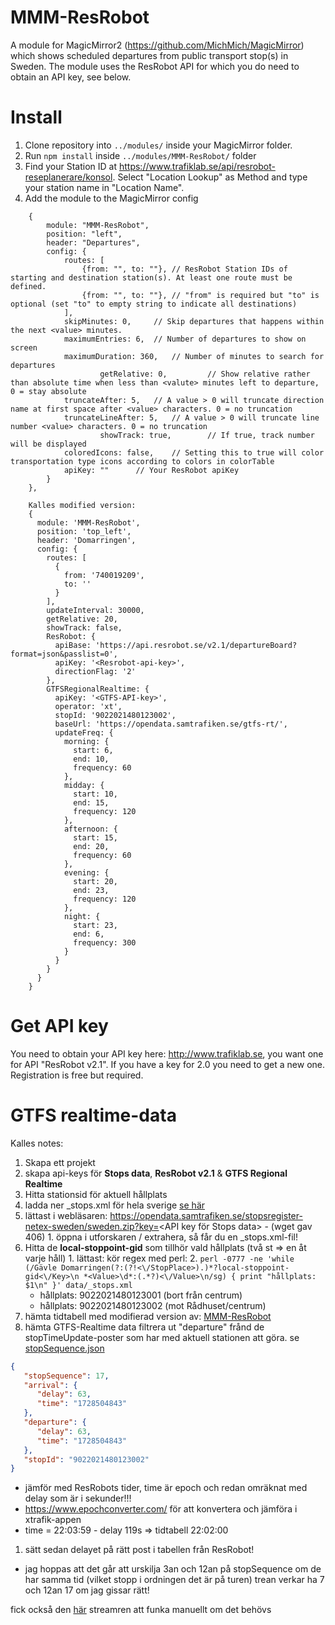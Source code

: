 # MMM-ResRobot

A module for MagicMirror2 (https://github.com/MichMich/MagicMirror) which shows scheduled departures from public transport stop(s) in Sweden. The module
uses the ResRobot API for which you do need to obtain an API key, see below.

# Install

1. Clone repository into `../modules/` inside your MagicMirror folder.
2. Run `npm install` inside `../modules/MMM-ResRobot/` folder
3. Find your Station ID at https://www.trafiklab.se/api/resrobot-reseplanerare/konsol. Select "Location Lookup" as Method and type your station name in "Location Name".
4. Add the module to the MagicMirror config
```
	{
		module: "MMM-ResRobot",
		position: "left",
		header: "Departures",
		config: {
			routes: [
				{from: "", to: ""},	// ResRobot Station IDs of starting and destination station(s). At least one route must be defined.
				{from: "", to: ""},	// "from" is required but "to" is optional (set "to" to empty string to indicate all destinations)
			],
			skipMinutes: 0,		// Skip departures that happens within the next <value> minutes.
			maximumEntries: 6,	// Number of departures to show on screen
			maximumDuration: 360,	// Number of minutes to search for departures
	                getRelative: 0,         // Show relative rather than absolute time when less than <valute> minutes left to departure, 0 = stay absolute
			truncateAfter: 5,	// A value > 0 will truncate direction name at first space after <value> characters. 0 = no truncation
			truncateLineAfter: 5,	// A value > 0 will truncate line number <value> characters. 0 = no truncation
	                showTrack: true,        // If true, track number will be displayed
			coloredIcons: false,    // Setting this to true will color transportation type icons according to colors in colorTable
			apiKey: ""		// Your ResRobot apiKey
        }
    },

    Kalles modified version:
    {
      module: 'MMM-ResRobot',
      position: 'top_left',
      header: 'Domarringen',
      config: {
        routes: [
          {
            from: '740019209',
            to: ''
          }
        ],
        updateInterval: 30000,
        getRelative: 20,
        showTrack: false,
        ResRobot: {
          apiBase: 'https://api.resrobot.se/v2.1/departureBoard?format=json&passlist=0',
          apiKey: '<Resrobot-api-key>',
          directionFlag: '2'
        },
        GTFSRegionalRealtime: {
          apiKey: '<GTFS-API-key>',
          operator: 'xt',
          stopId: '9022021480123002',
          baseUrl: 'https://opendata.samtrafiken.se/gtfs-rt/',
          updateFreq: {
            morning: {
              start: 6,
              end: 10,
              frequency: 60
            },
            midday: {
              start: 10,
              end: 15,
              frequency: 120
            },
            afternoon: {
              start: 15,
              end: 20,
              frequency: 60
            },
            evening: {
              start: 20,
              end: 23,
              frequency: 120
            },
            night: {
              start: 23,
              end: 6,
              frequency: 300
            }
          }
        }
      }
    }
```
# Get API key

You need to obtain your API key here: http://www.trafiklab.se, you want one for API "ResRobot v2.1". If you have a key for 2.0 you need to get a new one.
Registration is free but required.


# GTFS realtime-data

Kalles notes:
1. Skapa ett projekt
2. skapa api-keys för **Stops data**, **ResRobot v2.1** & **GTFS Regional Realtime**
3. Hitta stationsid för aktuell hållplats
  1. ladda ner _stops.xml för hela sverige [se här](https://www.trafiklab.se/api/netex-datasets/stops-data/)
  2. lättast i webläsaren: https://opendata.samtrafiken.se/stopsregister-netex-sweden/sweden.zip?key=<API key för Stops data>     - (wget gav 406)
    1. öppna i utforskaren / extrahera, så får du en _stops.xml-fil!
  3. Hitta de **local-stoppoint-gid** som tillhör vald hållplats (två st => en åt varje håll)
    1. lättast: kör regex med perl:
    2. `perl -0777 -ne 'while (/Gävle Domarringen(?:(?!<\/StopPlace>).)*?local-stoppoint-gid<\/Key>\n *<Value>\d*:(.*?)<\/Value>\n/sg) { print "hållplats: $1\n" }' data/_stops.xml`
      - hållplats: 9022021480123001 (bort från centrum)
      - hållplats: 9022021480123002 (mot Rådhuset/centrum)
4. hämta tidtabell med modifierad version av: [MMM-ResRobot](https://github.com/Alvinger/MMM-ResRobot)
5. hämta GTFS-Realtime data filtrera ut "departure" frånd de stopTimeUpdate-poster som har med aktuell stationen att göra. se [stopSequence.json](data/stopSequence.json)
```json
{
   "stopSequence": 17,
   "arrival": {
      "delay": 63,
      "time": "1728504843"
   },
   "departure": {
      "delay": 63,
      "time": "1728504843"
   },
   "stopId": "9022021480123002"
}
```
- jämför med ResRobots tider, time är epoch och redan omräknat med delay som är i sekunder!!!
- https://www.epochconverter.com/ för att konvertera och jämföra i xtrafik-appen
- time = 22:03:59 - delay 119s => tidtabell 22:02:00
1. sätt sedan delayet på rätt post i tabellen från ResRobot!
  - jag hoppas att det går att urskilja 3an och 12an på stopSequence om de har samma tid (vilket stopp i ordningen det är på turen)
    trean verkar ha 7 och 12an 17 om jag gissar rätt!


fick också den [här](https://github.com/staeco/gtfs-stream/blob/master/src/rt/index.js) streamren att funka manuellt om det behövs

